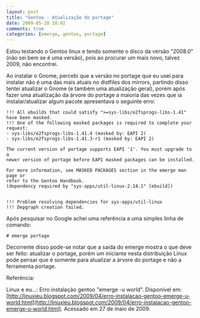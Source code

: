 ```yaml
---
layout: post
title: "Gentoo - Atualização do portage"
date: 2009-05-28 10:02
comments: true
categories: [emerge, gentoo, portage]
---
```


Estou testando o Gentoo linux e tendo somente o disco da versão "2008.0" (não sei bem se é uma versão), pois ao procurar um mais novo, talvez 2009, não encontrei.

Ao instalar o Gnome, percebi que a versão no portage que eu usei para instalar não é uma das mais atuais no distfiles dos mirrors, partindo disso tentei atualizar o Gnome (e também uma atualização geral), porém após fazer uma atualização da árvore do portage a maioria das vezes que ia instalar/atualizar algum pacote apresentava o seguinte erro:

    !!! All ebuilds that could satisfy ">=sys-libs/e2fsprogs-libs-1.41" have been masked.
    !!! One of the following masked packages is required to complete your request:
    - sys-libs/e2fsprogs-libs-1.41.4 (masked by: EAPI 2)
    - sys-libs/e2fsprogs-libs-1.41.3-r1 (masked by: EAPI 2)
    
    The current version of portage supports EAPI '1'. You must upgrade to a
    newer version of portage before EAPI masked packages can be installed.
    
    For more information, see MASKED PACKAGES section in the emerge man page or
    refer to the Gentoo Handbook.
    (dependency required by "sys-apps/util-linux-2.14.1" [ebuild])
    
    
    !!! Problem resolving dependencies for sys-apps/util-linux
    !!! Depgraph creation failed.

Após pesquisar no Google achei uma referência a uma simples linha de comando:

    # emerge portage

Decorrente disso pode-se notar que a saída do emerge mostra o que deve ser feito: atualizar o portage, porém um iniciante nesta distribuição Linux pode pensar que é somente para atualizar a árvore do portage e não a ferramenta portage.

Referência:

Linux e eu...: Erro instalação gentoo "emerge -u world". Disponível em: [http://linuxieu.blogspot.com/2009/04/erro-instalacao-gentoo-emerge-u-world.html](http://linuxieu.blogspot.com/2009/04/erro-instalacao-gentoo-emerge-u-world.html). Acessado em 27 de maio de 2009.
